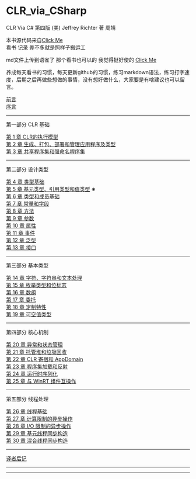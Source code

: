 # CLR_via_CSharp

CLR Via C# 第四版
(美) Jeffrey Richter 著 周靖

本书源代码来自[Click Me](https://github.com/cuicheng11165/clr-via-csharp-4th-edition-code)  
看书 记录 差不多就是照样子搬运工

md文件上传到语雀了 那个看书也可以的 我觉得挺好使的 [Click Me](https://www.yuque.com/fhlsteven/clr_via_csharp)  

养成每天看书的习惯，每天更新github的习惯，练习markdown语法，练习打字速度，后期之后再做些想做的事情，没有想好做什么，大家要是有啥建议也可以留言。

[前言](./chapters/foreword.md)  
[序言](./chapters/introduction.md)

---
第一部分 CLR 基础  

[第 1 章 CLR的执行模型](./chapters/chapter1_TheCLRSExecutionMode.md)  
[第 2 章 生成、打包、部署和管理应用程序及类型](./chapters/chapter2_Building.md)  
[第 3 章 共享程序集和强命名程序集](./chapters/chapter3_SharedAssemblies.md)

---
第二部分 设计类型  

[第 4  章 类型基础](./chapters/ch4_TypeFundamentals.md)  
[第 5  章 基元类型、引用类型和值类型](./chapters/ch5_PrimitiveRefValType.md)  **※**  
[第 6  章 类型和成员基础](./chapters/ch6_TypeAndMemberBasics.md)  
[第 7  章 常量和字段](./chapters/ch7_ConstantsAndFields.md)  
[第 8  章 方法](./chapters/ch8_Methods.md)  
[第 9  章 参数](./chapters/ch9_Parameters.md)  
[第 10 章 属性](./chapters/ch10_Properties.md)  
[第 11 章 事件](./chapters/ch11_Events.md)  
[第 12 章 泛型](./chapters/ch12_Generics.md)  
[第 13 章 接口](./chapters/ch13_Interfaces.md)

---
第三部分 基本类型  

[第 14 章 字符、字符串和文本处理](./chapters/ch14_CharStringText.md)  
[第 15 章 枚举类型和位标志](./chapters/ch15_EnumeratedTypes.md)  
[第 16 章 数组](./chapters/ch16_Arrays.md)  
[第 17 章 委托](./chapters/ch17_Delegates.md)  
[第 18 章 定制特性](./chapters/ch18_CustomAttributes.md)  
[第 19 章 可空值类型](./chapters/ch19_NullableValueTypes.md)  

---
第四部分 核心机制  

[第 20 章 异常和状态管理](./chapters/ch20_ExceptionsAndStateManae.md)  
[第 21 章 托管堆和垃圾回收](./chapters/ch21_ManagedHeapGarbage.md)  
[第 22 章 CLR 寄宿和 AppDomain](./chapters/ch22_CLRHostingAndAppDomain.md)  
[第 23 章 程序集加载和反射](./chapters/ch23_AssemblyLoaingReflection.md)  
[第 24 章 运行时序列化](./chapters/ch24_RuntimeSerialization.md)  
[第 25 章 与 WinRT 组件互操作](./chapters/ch25_WinRTComponents.md)

---
第五部分 线程处理

[第 26 章 线程基础](./chapters/ch26_ThreadBasics.md)  
[第 27 章 计算限制的异步操作](./chapters/ch27_ComputeBoundAsync.md)  
[第 28 章 I/O 限制的异步操作](./chapters/ch28_IOBoundAsyncOperations.md)  
[第 29 章 基元线程同步构造](./chapters/ch29_PrimitiveThreadSyncConstructs.md)  
[第 30 章 混合线程同步构造](./chapters/ch30_hybridThreadSyncConst.md)  

---
[译者后记](./chapters/Postscript.md)  

---
---


